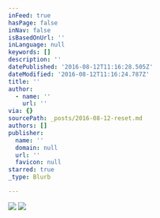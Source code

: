 ```yaml
---
inFeed: true
hasPage: false
inNav: false
isBasedOnUrl: ''
inLanguage: null
keywords: []
description: ''
datePublished: '2016-08-12T11:16:28.505Z'
dateModified: '2016-08-12T11:16:24.787Z'
title: ''
author:
  - name: ''
    url: ''
via: {}
sourcePath: _posts/2016-08-12-reset.md
authors: []
publisher:
  name: ''
  domain: null
  url: ''
  favicon: null
starred: true
_type: Blurb

---
```

![](https://the-grid-user-content.s3-us-west-2.amazonaws.com/99c76fbb-1abb-4988-a1f9-19c1a27ccbe6.jpg)
![](https://the-grid-user-content.s3-us-west-2.amazonaws.com/b8629b91-6616-4db7-8e7e-5a61988c54d0.jpg)